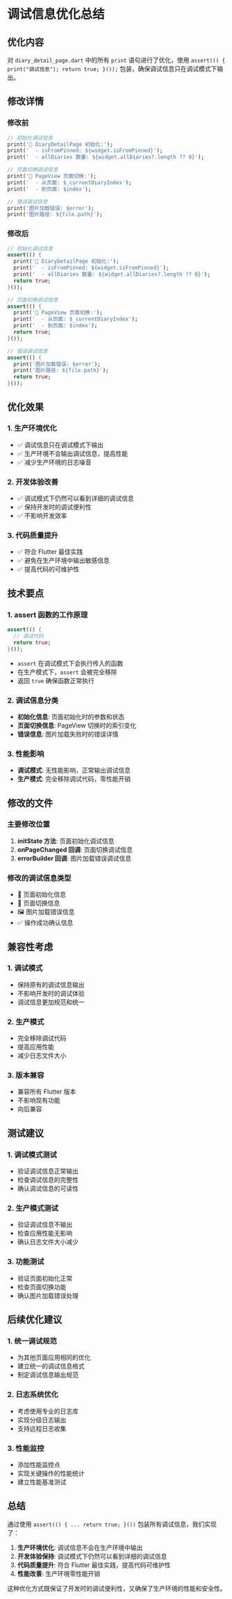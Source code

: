 # 调试信息优化总结

## 优化内容

对 `diary_detail_page.dart` 中的所有 `print` 语句进行了优化，使用 `assert(() { print("调试信息"); return true; }());` 包装，确保调试信息只在调试模式下输出。

## 修改详情

### 修改前
```dart
// 初始化调试信息
print('🚀 DiaryDetailPage 初始化:');
print('  - isFromPinned: ${widget.isFromPinned}');
print('  - allDiaries 数量: ${widget.allDiaries?.length ?? 0}');

// 页面切换调试信息
print('📄 PageView 页面切换:');
print('  - 从页面: $_currentDiaryIndex');
print('  - 到页面: $index');

// 错误调试信息
print('图片加载错误: $error');
print('图片路径: ${file.path}');
```

### 修改后
```dart
// 初始化调试信息
assert(() {
  print('🚀 DiaryDetailPage 初始化:');
  print('  - isFromPinned: ${widget.isFromPinned}');
  print('  - allDiaries 数量: ${widget.allDiaries?.length ?? 0}');
  return true;
}());

// 页面切换调试信息
assert(() {
  print('📄 PageView 页面切换:');
  print('  - 从页面: $_currentDiaryIndex');
  print('  - 到页面: $index');
  return true;
}());

// 错误调试信息
assert(() {
  print('图片加载错误: $error');
  print('图片路径: ${file.path}');
  return true;
}());
```

## 优化效果

### 1. 生产环境优化
- ✅ 调试信息只在调试模式下输出
- ✅ 生产环境不会输出调试信息，提高性能
- ✅ 减少生产环境的日志噪音

### 2. 开发体验改善
- ✅ 调试模式下仍然可以看到详细的调试信息
- ✅ 保持开发时的调试便利性
- ✅ 不影响开发效率

### 3. 代码质量提升
- ✅ 符合 Flutter 最佳实践
- ✅ 避免在生产环境中输出敏感信息
- ✅ 提高代码的可维护性

## 技术要点

### 1. assert 函数的工作原理
```dart
assert(() {
  // 调试代码
  return true;
}());
```
- `assert` 在调试模式下会执行传入的函数
- 在生产模式下，`assert` 会被完全移除
- 返回 `true` 确保函数正常执行

### 2. 调试信息分类
- **初始化信息**: 页面初始化时的参数和状态
- **页面切换信息**: PageView 切换时的索引变化
- **错误信息**: 图片加载失败时的错误详情

### 3. 性能影响
- **调试模式**: 无性能影响，正常输出调试信息
- **生产模式**: 完全移除调试代码，零性能开销

## 修改的文件

### 主要修改位置
1. **initState 方法**: 页面初始化调试信息
2. **onPageChanged 回调**: 页面切换调试信息
3. **errorBuilder 回调**: 图片加载错误调试信息

### 修改的调试信息类型
- 🚀 页面初始化信息
- 📄 页面切换信息
- 🖼️ 图片加载错误信息
- ✅ 操作成功确认信息

## 兼容性考虑

### 1. 调试模式
- 保持原有的调试信息输出
- 不影响开发时的调试体验
- 调试信息更加规范和统一

### 2. 生产模式
- 完全移除调试代码
- 提高应用性能
- 减少日志文件大小

### 3. 版本兼容
- 兼容所有 Flutter 版本
- 不影响现有功能
- 向后兼容

## 测试建议

### 1. 调试模式测试
- 验证调试信息正常输出
- 检查调试信息的完整性
- 确认调试信息的可读性

### 2. 生产模式测试
- 验证调试信息不输出
- 检查应用性能无影响
- 确认日志文件大小减少

### 3. 功能测试
- 验证页面初始化正常
- 检查页面切换功能
- 确认图片加载错误处理

## 后续优化建议

### 1. 统一调试规范
- 为其他页面应用相同的优化
- 建立统一的调试信息格式
- 制定调试信息输出规范

### 2. 日志系统优化
- 考虑使用专业的日志库
- 实现分级日志输出
- 支持远程日志收集

### 3. 性能监控
- 添加性能监控点
- 实现关键操作的性能统计
- 建立性能基准测试

## 总结

通过使用 `assert(() { ... return true; }())` 包装所有调试信息，我们实现了：

1. **生产环境优化**: 调试信息不会在生产环境中输出
2. **开发体验保持**: 调试模式下仍然可以看到详细的调试信息
3. **代码质量提升**: 符合 Flutter 最佳实践，提高代码可维护性
4. **性能改善**: 生产环境零性能开销

这种优化方式既保证了开发时的调试便利性，又确保了生产环境的性能和安全性。
